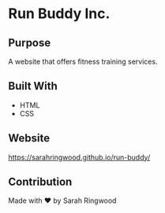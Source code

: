 # Run Buddy Inc.

## Purpose
A website that offers fitness training services.

## Built With
* HTML
* CSS

## Website
https://sarahringwood.github.io/run-buddy/

## Contribution
Made with ❤️ by Sarah Ringwood
